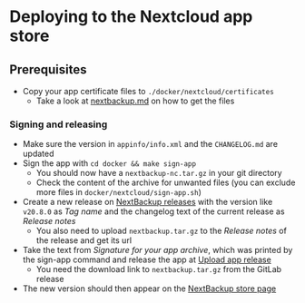# Deploying to the Nextcloud app store

## Prerequisites

- Copy your app certificate files to `./docker/nextcloud/certificates`
    - Take a look at [nextbackup.md](https://gitlab.tugraz.at/vpu-private/vpu-docs-private/-/blob/master/docs/projects/nextbackup.md)
      on how to get the files

### Signing and releasing

- Make sure the version in `appinfo/info.xml` and the `CHANGELOG.md` are updated
- Sign the app with `cd docker && make sign-app`
    - You should now have a `nextbackup-nc.tar.gz` in your git directory
    - Check the content of the archive for unwanted files (you can exclude more files in
      `docker/nextcloud/sign-app.sh`)
- Create a new release on [NextBackup releases](https://github.com/pbek/nextbackup/releases)
  with the version like `v20.8.0` as *Tag name* and the changelog text of the current release as *Release notes*
    - You also need to upload `nextbackup.tar.gz` to the *Release notes* of the release and get its url
- Take the text from *Signature for your app archive*, which was printed by the sign-app command and
  release the app at [Upload app release](https://apps.nextcloud.com/developer/apps/releases/new)
    - You need the download link to `nextbackup.tar.gz` from the GitLab release
- The new version should then appear on the [NextBackup store page](https://apps.nextcloud.com/apps/nextbackup)
